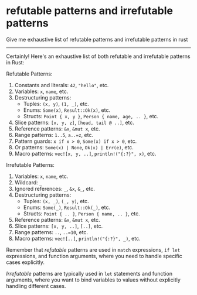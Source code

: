 # refutable patterns and irrefutable patterns

Give me exhaustive list of refutable patterns and irrefutable patterns in rust

___

Certainly! Here's an exhaustive list of both refutable and irrefutable patterns in Rust:

Refutable Patterns:

1. Constants and literals: `42`, `"hello"`, etc.
2. Variables: `x`, `name`, etc.
3. Destructuring patterns:
   - Tuples: `(x, y)`, `(1, _)`, etc.
   - Enums: `Some(x)`, `Result::Ok(x)`, etc.
   - Structs: `Point { x, y }`, `Person { name, age, .. }`, etc.
4. Slice patterns: `[x, y, z]`, `[head, tail @ ..]`, etc.
5. Reference patterns: `&x`, `&mut x`, etc.
6. Range patterns: `1..5`, `a..=z`, etc.
7. Pattern guards: `x if x > 0`, `Some(x) if x > 0`, etc.
8. Or patterns: `Some(x) | None`, `Ok(x) | Err(e)`, etc.
9. Macro patterns: `vec![x, y, ..]`, `println!("{:?}", x)`, etc.

Irrefutable Patterns:

1. Variables: `x`, `name`, etc.
2. Wildcard: `_`
3. Ignored references: `_`, `&x`, `&_`, etc.
4. Destructuring patterns:
   - Tuples: `(x, _)`, `(_, y)`, etc.
   - Enums: `Some(_)`, `Result::Ok(_)`, etc.
   - Structs: `Point { .. }`, `Person { name, .. }`, etc.
5. Reference patterns: `&x`, `&mut x`, etc.
6. Slice patterns: `[x, y, ..]`, `[..]`, etc.
7. Range patterns: `..`, `..=10`, etc.
8. Macro patterns: `vec![..]`, `println!("{:?}", _)`, etc.

Remember that *refutable* patterns are used in `match` expressions, `if let` expressions, and function arguments, where you need to handle specific cases explicitly. 

*Irrefutable* patterns are typically used in `let` statements and function arguments, where you want to bind variables to values without explicitly handling different cases.